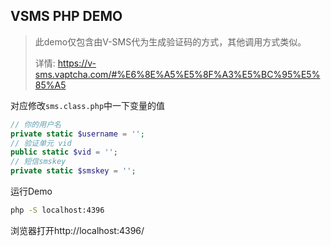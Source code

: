 ## VSMS PHP DEMO

> 此demo仅包含由V-SMS代为生成验证码的方式，其他调用方式类似。
>
> 详情: https://v-sms.vaptcha.com/#%E6%8E%A5%E5%8F%A3%E5%BC%95%E5%85%A5

对应修改`sms.class.php`中一下变量的值

```php
// 你的用户名 
private static $username = '';
// 验证单元 vid
public static $vid = '';
// 短信smskey
private static $smskey = '';
```

运行Demo

```bash
php -S localhost:4396
```

浏览器打开http://localhost:4396/